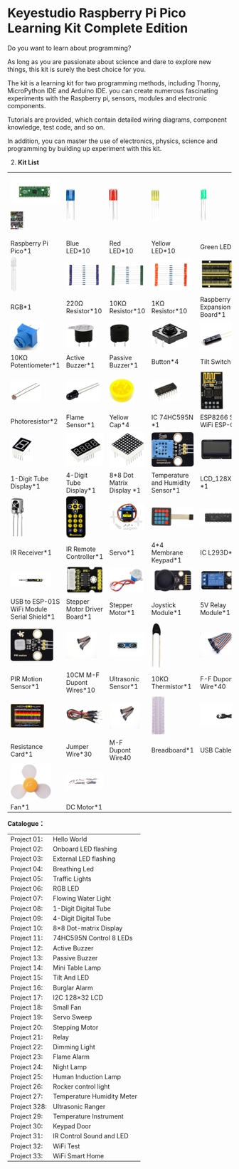 # **Keyestudio Raspberry Pi Pico Learning Kit Complete Edition**

Do you want to learn about programming?

As long as you are passionate about science and dare to explore new
things, this kit is surely the best choice for you.

The kit is a learning kit for two programming methods, including Thonny,
MicroPython IDE and Arduino IDE. you can create numerous fascinating
experiments with the Raspberry pi, sensors, modules and electronic
components.

Tutorials are provided, which contain detailed wiring diagrams,
component knowledge, test code, and so on.

In addition, you can master the use of electronics, physics, science and
programming by building up experiment with this kit.

2.  **Kit List**

<table>
<tbody>
<tr class="odd">
<td><p><img src="https://raw.githubusercontent.com/keyestudio/KS3025-KS3025F-Keyestudio-Raspberry-Pi-Pico-Learning-Kit-Complete-Edition-Raspberry-Pi/master/media/2e2bec86b3985dab2f1c07dfdb89ba73.jpeg" style="width:1.41875in;height:0.56458in" /></p>
<p><img src="https://raw.githubusercontent.com/keyestudio/KS3025-KS3025F-Keyestudio-Raspberry-Pi-Pico-Learning-Kit-Complete-Edition-Raspberry-Pi/master/media/9633848afcfc99fa890af7b8fe2a8d08.png" style="width:0.28958in;height:0.425in" /></p></td>
<td><img src="https://raw.githubusercontent.com/keyestudio/KS3025-KS3025F-Keyestudio-Raspberry-Pi-Pico-Learning-Kit-Complete-Edition-Raspberry-Pi/master/media/5a1d3dbf0c5daf6136044b828a777acd.png" style="width:0.20208in;height:0.75in" /></td>
<td><img src="https://raw.githubusercontent.com/keyestudio/KS3025-KS3025F-Keyestudio-Raspberry-Pi-Pico-Learning-Kit-Complete-Edition-Raspberry-Pi/master/media/cddded49c863ef913bbe2ef3832da74b.png" style="width:0.18889in;height:0.75417in" /></td>
<td><img src="https://raw.githubusercontent.com/keyestudio/KS3025-KS3025F-Keyestudio-Raspberry-Pi-Pico-Learning-Kit-Complete-Edition-Raspberry-Pi/master/media/679ad0aaef0b7b199aaf0967e1aa5367.png" style="width:0.18333in;height:0.72569in" /></td>
<td><img src="https://raw.githubusercontent.com/keyestudio/KS3025-KS3025F-Keyestudio-Raspberry-Pi-Pico-Learning-Kit-Complete-Edition-Raspberry-Pi/master/media/0eead4be7850896afc83477bd7c260d8.png" style="width:0.16736in;height:0.81042in" /></td>
</tr>
<tr class="even">
<td>Raspberry Pi Pico*1</td>
<td>Blue LED*10</td>
<td>Red LED*10</td>
<td>Yellow LED*10</td>
<td>Green LED*10</td>
</tr>
<tr class="odd">
<td><img src="https://raw.githubusercontent.com/keyestudio/KS3025-KS3025F-Keyestudio-Raspberry-Pi-Pico-Learning-Kit-Complete-Edition-Raspberry-Pi/master/media/dcfc8e5199deff770c9953f99726d9f9.png" style="width:0.14861in;height:0.82222in" /></td>
<td><img src="https://raw.githubusercontent.com/keyestudio/KS3025-KS3025F-Keyestudio-Raspberry-Pi-Pico-Learning-Kit-Complete-Edition-Raspberry-Pi/master/media/7ea6c448cde965cc0c899e3906b16398.png" style="width:0.82222in;height:0.60278in" /></td>
<td><img src="https://raw.githubusercontent.com/keyestudio/KS3025-KS3025F-Keyestudio-Raspberry-Pi-Pico-Learning-Kit-Complete-Edition-Raspberry-Pi/master/media/1baebd241a5c0654eb9bc571db904683.png" style="width:0.83056in;height:0.60417in" /></td>
<td><img src="https://raw.githubusercontent.com/keyestudio/KS3025-KS3025F-Keyestudio-Raspberry-Pi-Pico-Learning-Kit-Complete-Edition-Raspberry-Pi/master/media/0113c0595ce216f178c0948f77efd03e.png" style="width:0.94306in;height:0.72153in" /></td>
<td><img src="https://raw.githubusercontent.com/keyestudio/KS3025-KS3025F-Keyestudio-Raspberry-Pi-Pico-Learning-Kit-Complete-Edition-Raspberry-Pi/master/media/6c37bfe713c71e1f5d4a176c0af9e4b5.png" style="width:0.92083in;height:0.70833in" /></td>
</tr>
<tr class="even">
<td>RGB*1</td>
<td>220Ω Resistor*10</td>
<td>10KΩ Resistor*10</td>
<td>1KΩ Resistor*10</td>
<td>Raspberry Pi Pico Expansion Board*1</td>
</tr>
<tr class="odd">
<td><img src="https://raw.githubusercontent.com/keyestudio/KS3025-KS3025F-Keyestudio-Raspberry-Pi-Pico-Learning-Kit-Complete-Edition-Raspberry-Pi/master/media/d0a42506a43071b51bc17f9e39caa37c.png" style="width:0.75556in;height:0.69097in" /></td>
<td><img src="https://raw.githubusercontent.com/keyestudio/KS3025-KS3025F-Keyestudio-Raspberry-Pi-Pico-Learning-Kit-Complete-Edition-Raspberry-Pi/master/media/60a660b4c23562a74563483b7af3f568.png" style="width:0.69931in;height:0.56875in" /></td>
<td><img src="https://raw.githubusercontent.com/keyestudio/KS3025-KS3025F-Keyestudio-Raspberry-Pi-Pico-Learning-Kit-Complete-Edition-Raspberry-Pi/master/media/5444cd34945d9cc2dbb825a8be8d49ad.png" style="width:0.48056in;height:0.57708in" /></td>
<td><img src="https://raw.githubusercontent.com/keyestudio/KS3025-KS3025F-Keyestudio-Raspberry-Pi-Pico-Learning-Kit-Complete-Edition-Raspberry-Pi/master/media/5b8fea4657b47510d199f740fdcaaa9d.png" style="width:0.85208in;height:0.59236in" /></td>
<td><img src="https://raw.githubusercontent.com/keyestudio/KS3025-KS3025F-Keyestudio-Raspberry-Pi-Pico-Learning-Kit-Complete-Edition-Raspberry-Pi/master/media/f2b0fe5c69eada37beef36022ae03974.png" style="width:0.90556in;height:0.67083in" /></td>
</tr>
<tr class="even">
<td>10KΩ Potentiometer*1</td>
<td>Active Buzzer*1</td>
<td>Passive Buzzer*1</td>
<td>Button*4</td>
<td>Tilt Switch*1</td>
</tr>
<tr class="odd">
<td><img src="https://raw.githubusercontent.com/keyestudio/KS3025-KS3025F-Keyestudio-Raspberry-Pi-Pico-Learning-Kit-Complete-Edition-Raspberry-Pi/master/media/7ea5721963dbb796fde0e7c2f3e8e4b5.png" style="width:0.70833in;height:0.47847in" /></td>
<td><img src="https://raw.githubusercontent.com/keyestudio/KS3025-KS3025F-Keyestudio-Raspberry-Pi-Pico-Learning-Kit-Complete-Edition-Raspberry-Pi/master/media/adb25a98a644070c6de378fe98017d8b.png" style="width:0.77708in;height:0.48125in" /></td>
<td><img src="https://raw.githubusercontent.com/keyestudio/KS3025-KS3025F-Keyestudio-Raspberry-Pi-Pico-Learning-Kit-Complete-Edition-Raspberry-Pi/master/media/8defa4d3994ce0f2291b05c2fd04ee9c.png" style="width:0.57708in;height:0.56875in" /></td>
<td><img src="https://raw.githubusercontent.com/keyestudio/KS3025-KS3025F-Keyestudio-Raspberry-Pi-Pico-Learning-Kit-Complete-Edition-Raspberry-Pi/master/media/e5756d5b6983fb93087e49a42482dcb8.png" style="width:0.67014in;height:0.47222in" /></td>
<td><img src="https://raw.githubusercontent.com/keyestudio/KS3025-KS3025F-Keyestudio-Raspberry-Pi-Pico-Learning-Kit-Complete-Edition-Raspberry-Pi/master/media/408f9f823aab6078768f08462eda209b.png" style="width:0.55069in;height:0.90417in" /></td>
</tr>
<tr class="even">
<td>Photoresistor*2</td>
<td>Flame Sensor*1</td>
<td>Yellow Cap*4</td>
<td>IC 74HC595N *1</td>
<td>ESP8266 Serial WiFi ESP-01*1</td>
</tr>
<tr class="odd">
<td><img src="https://raw.githubusercontent.com/keyestudio/KS3025-KS3025F-Keyestudio-Raspberry-Pi-Pico-Learning-Kit-Complete-Edition-Raspberry-Pi/master/media/c88b647385c69cfc1a6746a3c459ab12.png" style="width:0.52014in;height:0.58056in" /></td>
<td><img src="https://raw.githubusercontent.com/keyestudio/KS3025-KS3025F-Keyestudio-Raspberry-Pi-Pico-Learning-Kit-Complete-Edition-Raspberry-Pi/master/media/85cfe0f4b888f5543316d1eebbfde4f8.png" style="width:1.00694in;height:0.76319in" /><img src="https://raw.githubusercontent.com/keyestudio/KS3025-KS3025F-Keyestudio-Raspberry-Pi-Pico-Learning-Kit-Complete-Edition-Raspberry-Pi/master/media/723dc2c4078b7d3f84b7f1ae76edbabe.png" style="width:0in;height:0in" /></td>
<td><img src="https://raw.githubusercontent.com/keyestudio/KS3025-KS3025F-Keyestudio-Raspberry-Pi-Pico-Learning-Kit-Complete-Edition-Raspberry-Pi/master/media/d226a1f3c801ac78321f0692143c853e.png" style="width:0.925in;height:0.85417in" /></td>
<td><img src="https://raw.githubusercontent.com/keyestudio/KS3025-KS3025F-Keyestudio-Raspberry-Pi-Pico-Learning-Kit-Complete-Edition-Raspberry-Pi/master/media/30caea18cf2c7cc1f25849d1b0558570.png" style="width:1.07778in;height:0.81389in" /></td>
<td><img src="https://raw.githubusercontent.com/keyestudio/KS3025-KS3025F-Keyestudio-Raspberry-Pi-Pico-Learning-Kit-Complete-Edition-Raspberry-Pi/master/media/2c2645e94a00867ac23e8a022f0a631a.png" style="width:0.99306in;height:0.47917in" /><img src="https://raw.githubusercontent.com/keyestudio/KS3025-KS3025F-Keyestudio-Raspberry-Pi-Pico-Learning-Kit-Complete-Edition-Raspberry-Pi/master/media/2c2645e94a00867ac23e8a022f0a631a.png" style="width:0in;height:0in" /></td>
</tr>
<tr class="even">
<td>1-Digit Tube Display*1</td>
<td>4-Digit Tube Display*1</td>
<td>8*8 Dot Matrix Display *1</td>
<td>Temperature and Humidity Sensor*1</td>
<td>LCD_128X32_DOT *1</td>
</tr>
<tr class="odd">
<td><img src="https://raw.githubusercontent.com/keyestudio/KS3025-KS3025F-Keyestudio-Raspberry-Pi-Pico-Learning-Kit-Complete-Edition-Raspberry-Pi/master/media/27daf19fb8eec4de5733d41564d7d5f1.png" style="width:0.30208in;height:0.90278in" /></td>
<td><img src="https://raw.githubusercontent.com/keyestudio/KS3025-KS3025F-Keyestudio-Raspberry-Pi-Pico-Learning-Kit-Complete-Edition-Raspberry-Pi/master/media/b875575fc504ef4d4587ab03c8d9ef48.png" style="width:0.45833in;height:0.96597in" /></td>
<td><img src="https://raw.githubusercontent.com/keyestudio/KS3025-KS3025F-Keyestudio-Raspberry-Pi-Pico-Learning-Kit-Complete-Edition-Raspberry-Pi/master/media/1886ee7e1faeea2c093ae626e1b8baaf.png" style="width:0.81875in;height:0.63472in" /></td>
<td><img src="https://raw.githubusercontent.com/keyestudio/KS3025-KS3025F-Keyestudio-Raspberry-Pi-Pico-Learning-Kit-Complete-Edition-Raspberry-Pi/master/media/84de4203eae3476a214645ddf08b3642.png" style="width:0.99444in;height:0.45in" /></td>
<td><img src="https://raw.githubusercontent.com/keyestudio/KS3025-KS3025F-Keyestudio-Raspberry-Pi-Pico-Learning-Kit-Complete-Edition-Raspberry-Pi/master/media/49a8c16938a5193dc7944e5dfcc3b08b.png" style="width:0.97014in;height:0.4125in" /></td>
</tr>
<tr class="even">
<td>IR Receiver*1</td>
<td>IR Remote Controller*1</td>
<td>Servo*1</td>
<td>4*4 Membrane Keypad*1</td>
<td>IC L293D*1</td>
</tr>
<tr class="odd">
<td><img src="https://raw.githubusercontent.com/keyestudio/KS3025-KS3025F-Keyestudio-Raspberry-Pi-Pico-Learning-Kit-Complete-Edition-Raspberry-Pi/master/media/be5521b790d9f08c855773afa1030652.jpeg" style="width:0.95347in;height:0.32222in" /></td>
<td><img src="https://raw.githubusercontent.com/keyestudio/KS3025-KS3025F-Keyestudio-Raspberry-Pi-Pico-Learning-Kit-Complete-Edition-Raspberry-Pi/master/media/a2490df235918408342f93fbd9833147.png" style="width:0.94306in;height:0.64514in" /></td>
<td><img src="https://raw.githubusercontent.com/keyestudio/KS3025-KS3025F-Keyestudio-Raspberry-Pi-Pico-Learning-Kit-Complete-Edition-Raspberry-Pi/master/media/277ad05e0d79dc19d169b5ddc164346e.jpeg" style="width:0.78403in;height:0.55903in" /></td>
<td><img src="https://raw.githubusercontent.com/keyestudio/KS3025-KS3025F-Keyestudio-Raspberry-Pi-Pico-Learning-Kit-Complete-Edition-Raspberry-Pi/master/media/d087b123748cbfb8ed9f517150db71c5.png" style="width:0.99306in;height:0.54306in" /><img src="https://raw.githubusercontent.com/keyestudio/KS3025-KS3025F-Keyestudio-Raspberry-Pi-Pico-Learning-Kit-Complete-Edition-Raspberry-Pi/master/media/d087b123748cbfb8ed9f517150db71c5.png" style="width:0in;height:0in" /></td>
<td><img src="https://raw.githubusercontent.com/keyestudio/KS3025-KS3025F-Keyestudio-Raspberry-Pi-Pico-Learning-Kit-Complete-Edition-Raspberry-Pi/master/media/3ee0bde62a5c8da6f89777cd47240e6c.png" style="width:0.98472in;height:0.48264in" /></td>
</tr>
<tr class="even">
<td>USB to ESP-01S WiFi Module Serial Shield*1</td>
<td>Stepper Motor Driver Board*1</td>
<td>Stepper Motor*1</td>
<td>Joystick Module*1</td>
<td>5V Relay Module*1</td>
</tr>
<tr class="odd">
<td><img src="https://raw.githubusercontent.com/keyestudio/KS3025-KS3025F-Keyestudio-Raspberry-Pi-Pico-Learning-Kit-Complete-Edition-Raspberry-Pi/master/media/1177eaa9c6aaf4919919f2c5fe599957.png" style="width:1.00069in;height:0.75347in" /></td>
<td><img src="https://raw.githubusercontent.com/keyestudio/KS3025-KS3025F-Keyestudio-Raspberry-Pi-Pico-Learning-Kit-Complete-Edition-Raspberry-Pi/master/media/d34365fe64c69ca14dbb8e70dfdb53c0.png" style="width:0.70833in;height:0.62014in" /></td>
<td><img src="https://raw.githubusercontent.com/keyestudio/KS3025-KS3025F-Keyestudio-Raspberry-Pi-Pico-Learning-Kit-Complete-Edition-Raspberry-Pi/master/media/4205659c5094b7fbd53b588e8d8eb4f7.jpeg" style="width:0.98542in;height:0.54167in" /></td>
<td><img src="https://raw.githubusercontent.com/keyestudio/KS3025-KS3025F-Keyestudio-Raspberry-Pi-Pico-Learning-Kit-Complete-Edition-Raspberry-Pi/master/media/b45bb81bb3763377c63accce606ac5f2.png" style="width:0.23542in;height:1.05139in" /></td>
<td><img src="https://raw.githubusercontent.com/keyestudio/KS3025-KS3025F-Keyestudio-Raspberry-Pi-Pico-Learning-Kit-Complete-Edition-Raspberry-Pi/master/media/8ec50de8e48b8f438a71d5926761780d.png" style="width:0.76458in;height:0.56944in" /></td>
</tr>
<tr class="even">
<td>PIR Motion Sensor*1</td>
<td>10CM M-F Dupont Wires*10</td>
<td>Ultrasonic Sensor*1</td>
<td>10KΩ Thermistor*1</td>
<td>F-F Dupont Wire*40</td>
</tr>
<tr class="odd">
<td><img src="https://raw.githubusercontent.com/keyestudio/KS3025-KS3025F-Keyestudio-Raspberry-Pi-Pico-Learning-Kit-Complete-Edition-Raspberry-Pi/master/media/89aaafefa692d400a031a0e213879c56.png" style="width:0.78472in;height:0.55069in" /></td>
<td><img src="https://raw.githubusercontent.com/keyestudio/KS3025-KS3025F-Keyestudio-Raspberry-Pi-Pico-Learning-Kit-Complete-Edition-Raspberry-Pi/master/media/2e111dd94d6a511d3e82f0041cfd9a9e.png" style="width:0.96319in;height:0.39583in" /></td>
<td><img src="https://raw.githubusercontent.com/keyestudio/KS3025-KS3025F-Keyestudio-Raspberry-Pi-Pico-Learning-Kit-Complete-Edition-Raspberry-Pi/master/media/d34365fe64c69ca14dbb8e70dfdb53c0.png" style="width:0.70833in;height:0.62014in" /></td>
<td><img src="https://raw.githubusercontent.com/keyestudio/KS3025-KS3025F-Keyestudio-Raspberry-Pi-Pico-Learning-Kit-Complete-Edition-Raspberry-Pi/master/media/9e5f44a6029de8ca36a4d795455f442e.png" style="width:0.32639in;height:0.91528in" /></td>
<td><img src="https://raw.githubusercontent.com/keyestudio/KS3025-KS3025F-Keyestudio-Raspberry-Pi-Pico-Learning-Kit-Complete-Edition-Raspberry-Pi/master/media/f43db1bf25d3e4d6d364f74f5ab39ef3.png" style="width:1.21875in;height:0.54583in" /></td>
</tr>
<tr class="even">
<td>Resistance Card*1</td>
<td>Jumper Wire*30</td>
<td>M-F Dupont Wire40</td>
<td>Breadboard*1</td>
<td>USB Cable*1</td>
</tr>
<tr class="odd">
<td><img src="https://raw.githubusercontent.com/keyestudio/KS3025-KS3025F-Keyestudio-Raspberry-Pi-Pico-Learning-Kit-Complete-Edition-Raspberry-Pi/master/media/009965e315276ecf1144c22c54a93fd9.png" style="width:0.94375in;height:0.82986in" /></td>
<td><img src="https://raw.githubusercontent.com/keyestudio/KS3025-KS3025F-Keyestudio-Raspberry-Pi-Pico-Learning-Kit-Complete-Edition-Raspberry-Pi/master/media/5f8803639698fd86903da6b920f59195.jpeg" style="width:0.96181in;height:0.38889in" /></td>
<td></td>
<td></td>
<td></td>
</tr>
<tr class="even">
<td>Fan*1</td>
<td>DC Motor*1</td>
<td></td>
<td></td>
<td></td>
</tr>
</tbody>
</table>

**Catalogue：**

|              |                            |
| ------------ | -------------------------- |
| Project 01:  | Hello World                |
| Project 02:  | Onboard LED flashing       |
| Project 03:  | External LED flashing      |
| Project 04:  | Breathing Led              |
| Project 05:  | Traffic Lights             |
| Project 06:  | RGB LED                    |
| Project 07:  | Flowing Water Light        |
| Project 08:  | 1-Digit Digital Tube       |
| Project 09:  | 4-Digit Digital Tube       |
| Project 10:  | 8×8 Dot-matrix Display     |
| Project 11:  | 74HC595N Control 8 LEDs    |
| Project 12:  | Active Buzzer              |
| Project 13:  | Passive Buzzer             |
| Project 14:  | Mini Table Lamp            |
| Project 15:  | Tilt And LED               |
| Project 16:  | Burglar Alarm              |
| Project 17:  | I2C 128×32 LCD             |
| Project 18:  | Small Fan                  |
| Project 19:  | Servo Sweep                |
| Project 20:  | Stepping Motor             |
| Project 21:  | Relay                      |
| Project 22:  | Dimming Light              |
| Project 23:  | Flame Alarm                |
| Project 24:  | Night Lamp                 |
| Project 25:  | Human Induction Lamp       |
| Project 26:  | Rocker control light       |
| Project 27:  | Temperature Humidity Meter |
| Project 328: | Ultrasonic Ranger          |
| Project 29:  | Temperature Instrument     |
| Project 30:  | Keypad Door                |
| Project 31:  | IR Control Sound and LED   |
| Project 32:  | WiFi Test                  |
| Project 33:  | WiFi Smart Home            |
